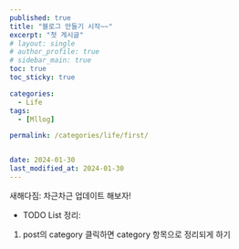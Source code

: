 ```yaml
---
published: true
title: "블로그 만들기 시작~~"
excerpt: "첫 게시글"
# layout: single
# author_profile: true
# sidebar_main: true
toc: true
toc_sticky: true

categories:
  - Life
tags:
  - [Mllog]

permalink: /categories/life/first/


date: 2024-01-30
last_modified_at: 2024-01-30
---
```


새해다짐: 차근차근 업데이트 해보자!

  - TODO List 정리:
1. post의 category 클릭하면 category 항목으로 정리되게 하기